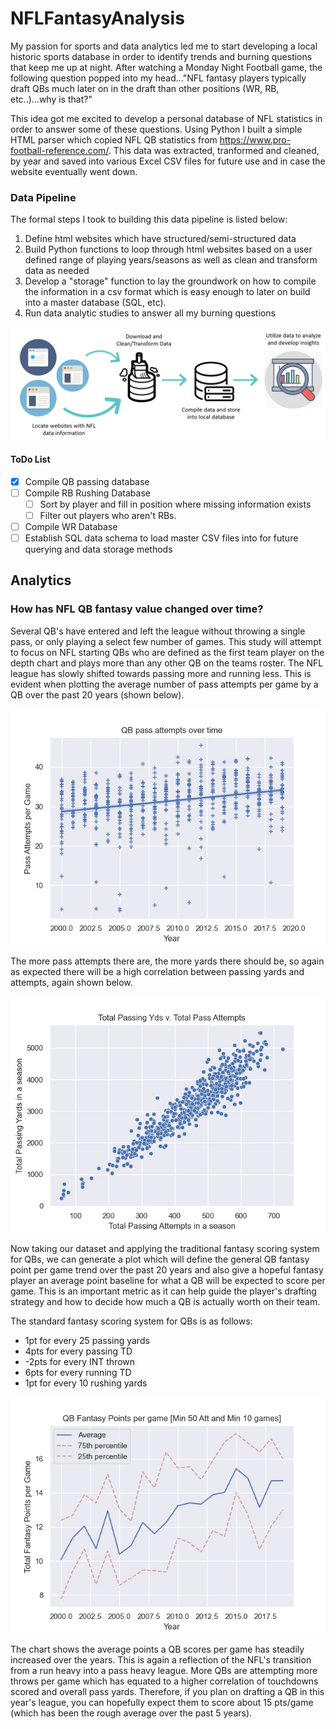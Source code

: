 # NFLFantasyAnalysis

My passion for sports and data analytics led me to start developing a local historic sports database in order to identify trends and burning questions that keep me up at night. After watching a Monday Night Football game, the following question popped into my head..."NFL fantasy players typically draft QBs much later on in the draft than other positions (WR, RB, etc..)...why is that?"

This idea got me excited to develop a personal database of NFL statistics in order to answer some of these questions. Using Python I built a simple HTML parser which copied NFL QB statistics from https://www.pro-football-reference.com/. This data was extracted, tranformed and cleaned, by year and saved into various Excel CSV files for future use and in case the website eventually went down. 

### Data Pipeline ###
The formal steps I took to building this data pipeline is listed below:
1. Define html websites which have structured/semi-structured data
2. Build Python functions to loop through html websites based on a user defined range of playing years/seasons as well as clean and transform data as needed
3. Develop a "storage" function to lay the groundwork on how to compile the information in a csv format which is easy enough to later on build into a master database (SQL, etc).
4. Run data analytic studies to answer all my burning questions

![data pipeline image](https://github.com/nasriv/NFLFantasyAnalysis/blob/master/images/Database_flow.png "Data Pipeline")

#### ToDo List ####
- [x] Compile QB passing database
- [ ] Compile RB Rushing Database
  - [ ] Sort by player and fill in position where missing information exists
  - [ ] Filter out players who aren't RBs.
- [ ] Compile WR Database
- [ ] Establish SQL data schema to load master CSV files into for future querying and data storage methods

## Analytics ##

### How has NFL QB fantasy value changed over time? ###
Several QB's have entered and left the league without throwing a single pass, or only playing a select few number of games. This study will attempt to focus on NFL starting QBs who are defined as the first team player on the depth chart and plays more than any other QB on the teams roster. The NFL league has slowly shifted towards passing more and running less. This is evident when plotting the average number of pass attempts per game by a QB over the past 20 years (shown below).

<img src="https://github.com/nasriv/NFLFantasyAnalysis/blob/master/images/PassAttempt.jpg">

The more pass attempts there are, the more yards there should be, so again as expected there will be a high correlation between passing yards and attempts, again shown below.

<img src="https://github.com/nasriv/NFLFantasyAnalysis/blob/master/images/AttvYds.jpg">

Now taking our dataset and applying the traditional fantasy scoring system for QBs, we can generate a plot which will define the general QB fantasy point per game trend over the past 20 years and also give a hopeful fantasy player an average point baseline for what a QB will be expected to score per game. This is an important metric as it can help guide the player's drafting strategy and how to decide how much a QB is actually worth on their team. 

The standard fantasy scoring system for QBs is as follows:
* 1pt for every 25 passing yards
* 4pts for every passing TD
* -2pts for every INT thrown
* 6pts for every running TD
* 1pt for every 10 rushing yards

<img src="https://github.com/nasriv/NFLFantasyAnalysis/blob/master/images/QBpoints.jpg">

The chart shows the average points a QB scores per game has steadily increased over the years. This is again a reflection of the NFL's transition from a run heavy into a pass heavy league. More QBs are attempting more throws per game which has equated to a higher correlation of touchdowns scored and overall pass yards. Therefore, if you plan on drafting a QB in this year's league, you can hopefully expect them to score about 15 pts/game (which has been the rough average over the past 5 years).


